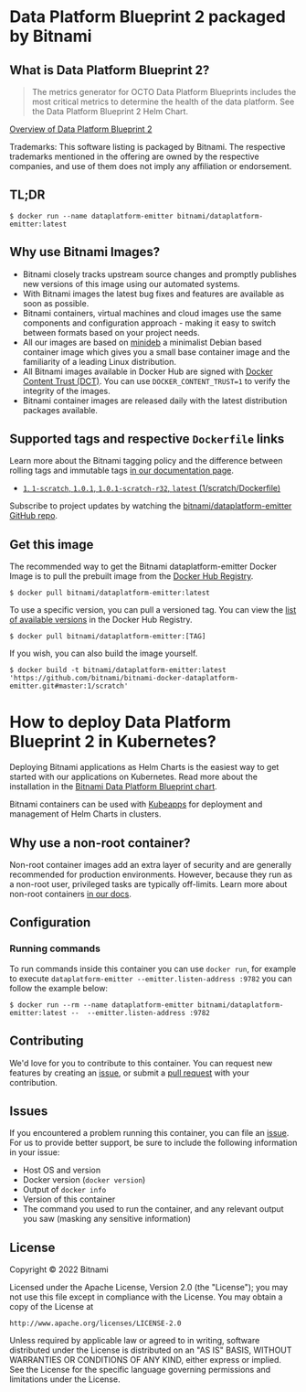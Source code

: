 # Data Platform Blueprint 2 packaged by Bitnami

## What is Data Platform Blueprint 2?

> The metrics generator for OCTO Data Platform Blueprints includes the most critical metrics to determine the health of the data platform. See the Data Platform Blueprint 2 Helm Chart.

[Overview of Data Platform Blueprint 2](https://bitnami.com/stack/data-platform-metrics-emitter)

Trademarks: This software listing is packaged by Bitnami. The respective trademarks mentioned in the offering are owned by the respective companies, and use of them does not imply any affiliation or endorsement.

## TL;DR

```console
$ docker run --name dataplatform-emitter bitnami/dataplatform-emitter:latest
```

## Why use Bitnami Images?

- Bitnami closely tracks upstream source changes and promptly publishes new versions of this image using our automated systems.
- With Bitnami images the latest bug fixes and features are available as soon as possible.
- Bitnami containers, virtual machines and cloud images use the same components and configuration approach - making it easy to switch between formats based on your project needs.
- All our images are based on [minideb](https://github.com/bitnami/minideb) a minimalist Debian based container image which gives you a small base container image and the familiarity of a leading Linux distribution.
- All Bitnami images available in Docker Hub are signed with [Docker Content Trust (DCT)](https://docs.docker.com/engine/security/trust/content_trust/). You can use `DOCKER_CONTENT_TRUST=1` to verify the integrity of the images.
- Bitnami container images are released daily with the latest distribution packages available.

## Supported tags and respective `Dockerfile` links

Learn more about the Bitnami tagging policy and the difference between rolling tags and immutable tags [in our documentation page](https://docs.bitnami.com/tutorials/understand-rolling-tags-containers/).


- [`1`, `1-scratch`, `1.0.1`, `1.0.1-scratch-r32`, `latest` (1/scratch/Dockerfile)](https://github.com/bitnami/bitnami-docker-dataplatform-emitter/blob/1.0.1-scratch-r32/1/scratch/Dockerfile)

Subscribe to project updates by watching the [bitnami/dataplatform-emitter GitHub repo](https://github.com/bitnami/bitnami-docker-dataplatform-emitter).

## Get this image

The recommended way to get the Bitnami dataplatform-emitter Docker Image is to pull the prebuilt image from the [Docker Hub Registry](https://hub.docker.com/r/bitnami/dataplatform-emitter).

```console
$ docker pull bitnami/dataplatform-emitter:latest
```

To use a specific version, you can pull a versioned tag. You can view the [list of available versions](https://hub.docker.com/r/bitnami/dataplatform-emitter/tags/) in the Docker Hub Registry.

```console
$ docker pull bitnami/dataplatform-emitter:[TAG]
```

If you wish, you can also build the image yourself.

```console
$ docker build -t bitnami/dataplatform-emitter:latest 'https://github.com/bitnami/bitnami-docker-dataplatform-emitter.git#master:1/scratch'
```

# How to deploy Data Platform Blueprint 2 in Kubernetes?

Deploying Bitnami applications as Helm Charts is the easiest way to get started with our applications on Kubernetes. Read more about the installation in the [Bitnami Data Platform Blueprint chart](https://github.com/bitnami/charts/tree/master/bitnami/dataplatform-bp1).

Bitnami containers can be used with [Kubeapps](https://kubeapps.com/) for deployment and management of Helm Charts in clusters.

## Why use a non-root container?

Non-root container images add an extra layer of security and are generally recommended for production environments. However, because they run as a non-root user, privileged tasks are typically off-limits. Learn more about non-root containers [in our docs](https://docs.bitnami.com/tutorials/work-with-non-root-containers/).

## Configuration

### Running commands

To run commands inside this container you can use `docker run`, for example to execute `dataplatform-emitter --emitter.listen-address :9782` you can follow the example below:

```console
$ docker run --rm --name dataplatform-emitter bitnami/dataplatform-emitter:latest --  --emitter.listen-address :9782
```

## Contributing

We'd love for you to contribute to this container. You can request new features by creating an [issue](https://github.com/bitnami/bitnami-docker-dataplatform-emitter/issues), or submit a [pull request](https://github.com/bitnami/bitnami-docker-dataplatform-emitter/pulls) with your contribution.

## Issues

If you encountered a problem running this container, you can file an [issue](https://github.com/bitnami/bitnami-docker-dataplatform-emitter/issues/new). For us to provide better support, be sure to include the following information in your issue:

- Host OS and version
- Docker version (`docker version`)
- Output of `docker info`
- Version of this container
- The command you used to run the container, and any relevant output you saw (masking any sensitive information)

## License

Copyright &copy; 2022 Bitnami

Licensed under the Apache License, Version 2.0 (the "License");
you may not use this file except in compliance with the License.
You may obtain a copy of the License at

    http://www.apache.org/licenses/LICENSE-2.0

Unless required by applicable law or agreed to in writing, software
distributed under the License is distributed on an "AS IS" BASIS,
WITHOUT WARRANTIES OR CONDITIONS OF ANY KIND, either express or implied.
See the License for the specific language governing permissions and
limitations under the License.
